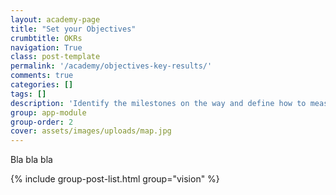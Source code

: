 ```yaml
---
layout: academy-page
title: "Set your Objectives"
crumbtitle: OKRs
navigation: True
class: post-template
permalink: '/academy/objectives-key-results/'
comments: true
categories: []
tags: []
description: 'Identify the milestones on the way and define how to measure progress.'
group: app-module
group-order: 2
cover: assets/images/uploads/map.jpg
---
```


Bla bla bla

<div class='post-feed'>
    {% include group-post-list.html group="vision" %}
</div>